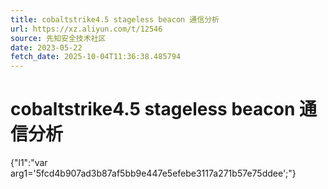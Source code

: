 ```yaml
---
title: cobaltstrike4.5 stageless beacon 通信分析
url: https://xz.aliyun.com/t/12546
source: 先知安全技术社区
date: 2023-05-22
fetch_date: 2025-10-04T11:36:38.485794
---
```


# cobaltstrike4.5 stageless beacon 通信分析

{"l1":"var arg1='5fcd4b907ad3b87af5bb9e447e5efebe3117a271b57e75ddee';"}
